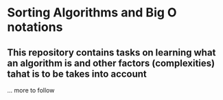 # Sorting Algorithms and Big O notations

## This repository contains tasks on learning what an algorithm is and other factors (complexities) tahat is to be takes into account

... more to follow

